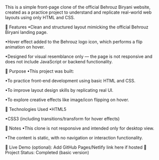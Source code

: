 This is a simple front-page clone of the official Behrouz Biryani website, created as a practice project to understand and replicate real-world web layouts using only HTML and CSS.

🔧 Features
•Clean and structured layout mimicking the official Behrouz Biryani landing page.

•Hover effect added to the Behrouz logo icon, which performs a flip animation on hover.

•Designed for visual resemblance only — the page is not responsive and does not include JavaScript or backend functionality.

🎯 Purpose
•This project was built:

•To practice front-end development using basic HTML and CSS.

•To improve layout design skills by replicating real UI.

•To explore creative effects like image/icon flipping on hover.

🚀 Technologies Used
•HTML5

•CSS3 (including transitions/transform for hover effects)

📌 Notes
•This clone is not responsive and intended only for desktop view.

•The content is static, with no navigation or interaction functionality.

🔗 Live Demo (optional): Add GitHub Pages/Netlify link here if hosted
📁 Project Status: Completed (basic version)
